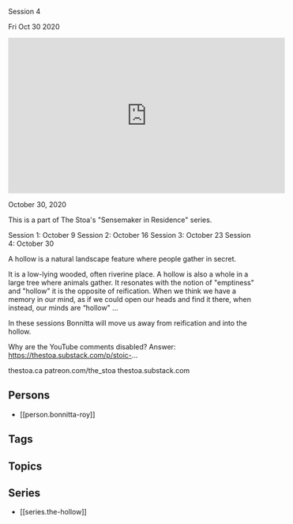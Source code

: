 

 Session 4

Fri Oct 30 2020

<iframe width="560" height="315" src="https://www.youtube.com/embed/3cptE5a_mpM" title="The Hollow: Session 4 w/ Bonnitta Roy" frameborder="0" allow="accelerometer; autoplay; clipboard-write; encrypted-media; gyroscope; picture-in-picture" allowfullscreen ></iframe>

October 30, 2020

This is a part of The Stoa's "Sensemaker in Residence" series. 

Session 1: October 9
Session 2: October 16
Session 3: October 23
Session 4: October 30

A hollow is a natural landscape feature where people gather in secret.

It is a low-lying wooded, often riverine place. A hollow is also a whole in a large tree where animals gather. It resonates with the notion of "emptiness" and "hollow" it is the opposite of reification. When we think we have a memory in our mind, as if we could open our heads and find it there, when instead, our minds are “hollow" …

In these sessions Bonnitta will move us away from reification and into the hollow.

Why are the YouTube comments disabled? Answer: https://thestoa.substack.com/p/stoic-...

thestoa.ca
patreon.com/the_stoa
thestoa.substack.com

## Persons

- [[person.bonnitta-roy]]

## Tags



## Topics



## Series

- [[series.the-hollow]]

